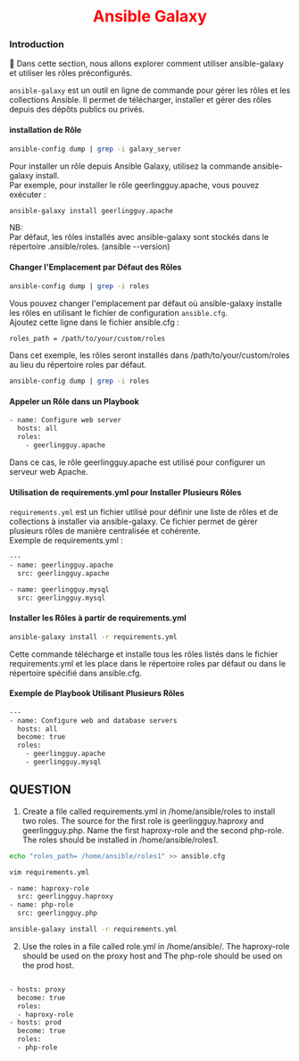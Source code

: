 <h1 align="center" style="color: red;">Ansible Galaxy</h1>

### Introduction
👋 Dans cette section, nous allons explorer comment utiliser ansible-galaxy et utiliser les rôles préconfigurés.  


`ansible-galaxy` est un outil en ligne de commande pour gérer les rôles et les collections Ansible. Il permet de télécharger, installer et gérer des rôles depuis des dépôts publics ou privés.  

#### installation de Rôle
``` bash
ansible-config dump | grep -i galaxy_server
```

Pour installer un rôle depuis Ansible Galaxy, utilisez la commande ansible-galaxy install.  
Par exemple, pour installer le rôle geerlingguy.apache, vous pouvez exécuter :
``` bash
ansible-galaxy install geerlingguy.apache
```
NB:  
Par défaut, les rôles installés avec ansible-galaxy sont stockés dans le répertoire .ansible/roles. (ansible --version)  
#### Changer l'Emplacement par Défaut des Rôles
``` bash
ansible-config dump | grep -i roles
```

Vous pouvez changer l'emplacement par défaut où ansible-galaxy installe les rôles en utilisant le fichier de configuration `ansible.cfg`.  
Ajoutez cette ligne dans le fichier ansible.cfg :
``` bash
roles_path = /path/to/your/custom/roles
```
Dans cet exemple, les rôles seront installés dans /path/to/your/custom/roles au lieu du répertoire roles par défaut. 
``` bash
ansible-config dump | grep -i roles
``` 
#### Appeler un Rôle dans un Playbook
``` bash
- name: Configure web server
  hosts: all
  roles:
    - geerlingguy.apache
```
Dans ce cas, le rôle geerlingguy.apache est utilisé pour configurer un serveur web Apache.
#### Utilisation de requirements.yml pour Installer Plusieurs Rôles
`requirements.yml` est un fichier utilisé pour définir une liste de rôles et de collections à installer via ansible-galaxy. Ce fichier permet de gérer plusieurs rôles de manière centralisée et cohérente.  
Exemple de requirements.yml :


``` bash 
---
- name: geerlingguy.apache
  src: geerlingguy.apache

- name: geerlingguy.mysql
  src: geerlingguy.mysql

```
#### Installer les Rôles à partir de requirements.yml

``` bash 
ansible-galaxy install -r requirements.yml
```
Cette commande télécharge et installe tous les rôles listés dans le fichier requirements.yml et les place dans le répertoire roles par défaut ou dans le répertoire spécifié dans ansible.cfg.
#### Exemple de Playbook Utilisant Plusieurs Rôles
``` bash 
---
- name: Configure web and database servers
  hosts: all
  become: true
  roles:
    - geerlingguy.apache
    - geerlingguy.mysql
```
## QUESTION
1. Create a file called requirements.yml in /home/ansible/roles to install two roles. The source for the first role is geerlingguy.haproxy and geerlingguy.php. Name the first haproxy-role and the second php-role. The roles should be installed in /home/ansible/roles1.

``` bash 
echo "roles_path= /home/ansible/roles1" >> ansible.cfg
```
``` bash 
vim requirements.yml
```
``` bash 
- name: haproxy-role
  src: geerlingguy.haproxy
- name: php-role
  src: geerlingguy.php
```
``` bash 
ansible-galaxy install -r requirements.yml
```
2. Use the roles in a file called role.yml in /home/ansible/. 
The haproxy-role should be used on the proxy host and The php-role should be used on the prod host.
``` bash 

- hosts: proxy
  become: true
  roles:
  - haproxy-role
- hosts: prod
  become: true
  roles:
  - php-role
```
